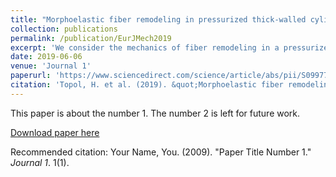 ```yaml
---
title: "Morphoelastic fiber remodeling in pressurized thick-walled cylinders with application to soft tissue collagenous tubes"
collection: publications
permalink: /publication/EurJMech2019
excerpt: 'We consider the mechanics of fiber remodeling in a pressurized thick walled cylinder where our focus is on the interaction between inflation and remodeling. The material is taken to consist of an incompressible neo-Hookean ground substance matrix in which the fibers are embedded. The fiber network is assumed to undergo a stretch mediated remodeling process, as suggested by experiments on enzymatic degradation of collagen fibers in biological soft tissues. In our treatment, such a remodeling process is defined in terms of a constant fiber-creation rate, and a fiber-dissolution rate that decreases with the amount of fiber stretch. Here we study how pressure loading of a tube affects this process within the cylindrical wall. The impact of two basic load carrying fibers models on the remodeling of the fiber network are explored, as well as the effect of two different choices for the fiber's natural configuration when replacement fibers are first synthesized.'
date: 2019-06-06
venue: 'Journal 1'
paperurl: 'https://www.sciencedirect.com/science/article/abs/pii/S0997753818308969'
citation: 'Topol, H. et al. (2019). &quot;Morphoelastic fiber remodeling in pressurized thick-walled cylinders with application to soft tissue collagenous tube.&quot; <i>European Journal of Mechanics - A/Solids</i>. 77. 103800'
---
```

This paper is about the number 1. The number 2 is left for future work.

[Download paper here](https://www.sciencedirect.com/science/article/abs/pii/S0997753818308969)

Recommended citation: Your Name, You. (2009). "Paper Title Number 1." <i>Journal 1</i>. 1(1).
